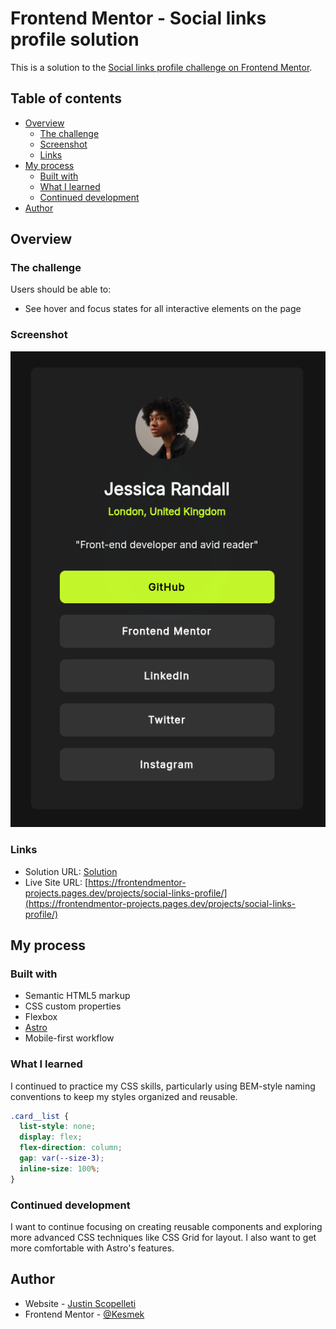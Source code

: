 # Frontend Mentor - Social links profile solution

This is a solution to the
[Social links profile challenge on Frontend Mentor](https://www.frontendmentor.io/challenges/social-links-profile-UG32l9m6dQ).

## Table of contents

- [Overview](#overview)
  - [The challenge](#the-challenge)
  - [Screenshot](#screenshot)
  - [Links](#links)
- [My process](#my-process)
  - [Built with](#built-with)
  - [What I learned](#what-i-learned)
  - [Continued development](#continued-development)
- [Author](#author)

## Overview

### The challenge

Users should be able to:

- See hover and focus states for all interactive elements on the page

### Screenshot

![preview of solution](./preview.png)

### Links

- Solution URL:
  [Solution](https.www.frontendmentor.io/solutions/social-links-profile-main-lY4Cj31a_c)
- Live Site URL:
  [https://frontendmentor-projects.pages.dev/projects/social-links-profile/](https://frontendmentor-projects.pages.dev/projects/social-links-profile/)

## My process

### Built with

- Semantic HTML5 markup
- CSS custom properties
- Flexbox
- [Astro](https://astro.build)
- Mobile-first workflow

### What I learned

I continued to practice my CSS skills, particularly using BEM-style naming
conventions to keep my styles organized and reusable.

```css
.card__list {
  list-style: none;
  display: flex;
  flex-direction: column;
  gap: var(--size-3);
  inline-size: 100%;
}
```

### Continued development

I want to continue focusing on creating reusable components and exploring more
advanced CSS techniques like CSS Grid for layout. I also want to get more
comfortable with Astro's features.

## Author

- Website - [Justin Scopelleti](https://justin-scopelleti.com/)
- Frontend Mentor - [@Kesmek](https://www.frontendmentor.io/profile/Kesmek)
